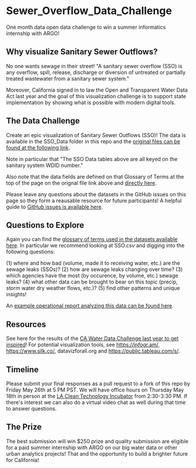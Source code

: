 # Sewer_Overflow_Data_Challenge

One month data open data challenge to win a summer informatics internship with ARGO!

## Why visualize Sanitary Sewer Outflows?

No one wants sewage in their street! "A sanitary sewer overflow (SSO) is any overflow, spill, release, discharge or diversion of untreated or partially treated wastewater from a sanitary sewer system."  

Moreover, California signed in to law the Open and Transparent Water Data Act last year and the goal of this visualization challenge is to support state implementation by showing what is possible with modern digital tools.

## The Data Challenge

Create an epic visualization of Sanitary Sewer Outflows (SSO)!  The data is available in the SSO_Data folder in this repo and the [original files can be found at the following link](http://www.waterboards.ca.gov/water_issues/programs/sso/docs/index.php).  

Note in particular that "The SSO Data tables above are all keyed on the sanitary system WDID number." 

Also note that the data fields are defined on that Glossary of Terms at the top of the page on the orignal file link above and [directly here](http://www.waterboards.ca.gov/water_issues/programs/sso/glossary.shtml).

Please leave any questions about the datasets in the GitHub issues on this page so they form a reausable resource for future participants!  A helpful guide to [GitHub issues is available here](https://guides.github.com/features/issues/).

## Questions to Explore

Again you can find the [glossary of terms used in the datasets available here](http://www.waterboards.ca.gov/water_issues/programs/sso/glossary.shtml). In particular we recommend looking at SSO.csv and digging into the following questions:

(1) where and how bad (volume, made it to receiving water, etc.) are the sewage leaks (SSOs)? 
(2) how are sewage leaks changing over time? 
(3) which agencies have the most (by occurence, by volume, etc.) sewage leaks? 
(4) what other data can be brought to bear on this topic (precip, storm water dry weather flows, etc.)?
(5) find other patterns and unique insights!

An [example operational report analyzing this data can be found here](https://ciwqs.waterboards.ca.gov/ciwqs/readOnly/publicReportSSOPerformance.jsp?wdid=1SSO10001&startDate=&endDate=).

## Resources

See here for the results of the [CA Water Data Challenge last year to get inspired](https://docs.google.com/spreadsheets/d/1yk_mIFK1WIlKTUvShKqi_GaOpHdvtOLbqu_bm2kQJ4w/edit?ts=5848ace7#gid=0)!  For potential visualization tools, see https://infogr.am/, https://www.silk.co/, datavizforall.org and https://public.tableau.com/s/.

## Timeline

Please submit your final responses as a pull request to a fork of this repo by Friday May 26th at 5 PM PST.  We will have office hours on Thursday May 18th in person at the [LA Clean Technology Incubator](http://laincubator.org/) from 2:30-3:30 PM.  If there's interest we can also do a virtual video chat as well during that time to answer questions.

## The Prize

The best submission will win $250 prize and quality submission are eligible for a paid summer internship with ARGO on our big water data or other urban analytics projects!  That and the opportunity to build a brighter future for California! 

